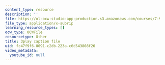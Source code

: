 ```yaml
---
content_type: resource
description: ''
file: https://ol-ocw-studio-app-production.s3.amazonaws.com/courses/7-91j-foundations-of-computational-and-systems-biology-spring-2014/fc47f9f60091c2db223ac6d543808f26_iKLvCuFD1MA.srt
file_type: application/x-subrip
learning_resource_types: []
ocw_type: OCWFile
resourcetype: Other
title: 3play caption file
uid: fc47f9f6-0091-c2db-223a-c6d543808f26
video_metadata:
  youtube_id: null
---
```

